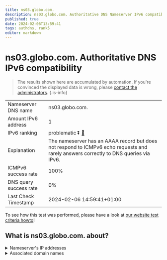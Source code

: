 ```yaml
---
title: ns03.globo.com.
description: ns03.globo.com. Authoritative DNS Nameserver IPv6 compatibility
published: true
date: 2024-02-06T13:59:41
tags: authdns, rank5
editor: markdown
---
```


# ns03.globo.com. Authoritative DNS IPv6 compatibility

> The results shown here are accumulated by automation. If you're convinced the displayed data is wrong, please [contact the administrators](/howto/chat). 
{.is-info}




|   |   |
| - | - |
| Nameserver DNS name | ns03.globo.com.
| Amount IPv6 address | 1
| IPv6 ranking | problematic :arrow_double_down: [🔗](/howto/ranking) |
| Explanation | The nameserver has an AAAA record but does not respond to ICMPv6 echo requests and rarely answers correctly to DNS queries via IPv6. |
| ICMPv6 success rate | 100%|
| DNS query success rate | 0% |
| Last Check Timestamp | 2024-02-06 14:59:41+01:00 |

To see how this test was performed, please have a look at [our website test criteria howto](/howto/testcriteria/authdns)!


## What is ns03.globo.com. about?




<details>
<summary>Nameserver's IP addresses</summary>

2804:294:4000:8001::5

</details>



<details>
<summary>Associated domain names</summary>

www.globo.com

</details>
